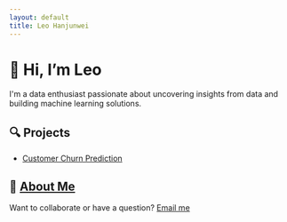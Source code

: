 ```yaml
---
layout: default
title: Leo Hanjunwei
---
```


# 👋 Hi, I’m Leo

I'm a data enthusiast passionate about uncovering insights from data and building machine learning solutions.

## 🔍 Projects

- [Customer Churn Prediction](./projects/project-1/)

## 📄 [About Me](./about)

Want to collaborate or have a question? [Email me](mailto:your@email.com)
